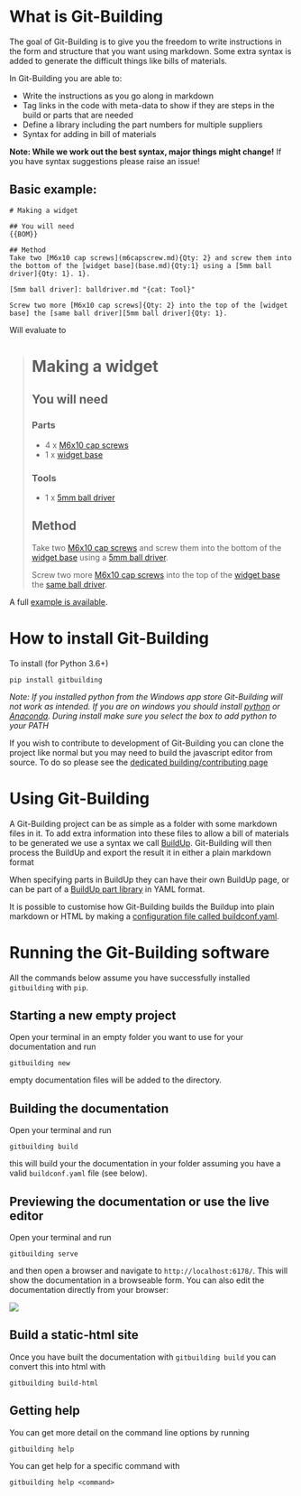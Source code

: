 
# What is Git-Building

The goal of Git-Building is to give you the freedom to write instructions in the form and structure that you want using markdown. Some extra syntax is added to generate the difficult things like bills of materials.

In Git-Building you are able to:

* Write the instructions as you go along in markdown
* Tag links in the code with meta-data to show if they are steps in the build or parts that are needed
* Define a library including the part numbers for multiple suppliers
* Syntax for adding in bill of materials

**Note: While we work out the best syntax, major things might change!** If you have syntax suggestions please raise an issue!

## Basic example:

    # Making a widget

    ## You will need
    {{BOM}}

    ## Method
    Take two [M6x10 cap screws](m6capscrew.md){Qty: 2} and screw them into the bottom of the [widget base](base.md){Qty:1} using a [5mm ball driver]{Qty: 1}. 1}.

    [5mm ball driver]: balldriver.md "{cat: Tool}"

    Screw two more [M6x10 cap screws]{Qty: 2} into the top of the [widget base] the [same ball driver][5mm ball driver]{Qty: 1}.

Will evaluate to

> # Making a widget
> 
> ## You will need
> 
> 
> ### Parts
> 
> * 4 x  [M6x10 cap screws]
> * 1 x  [widget base]
> 
> 
> ### Tools
> 
> * 1 x  [5mm ball driver]
> 
> 
> ## Method
> Take two [M6x10 cap screws] and screw them into the bottom of the [widget base] using a [5mm ball driver].
> 
> Screw two more [M6x10 cap screws] into the top of the [widget base] the [same ball driver][5mm ball driver].

[5mm ball driver]:balldriver.md ""
[M6x10 cap screws]:m6capscrew.md
[widget base]:base.md

A full [example is available](https://gitlab.com/bath_open_instrumentation_group/git-building-example).

# How to install Git-Building

To install (for Python 3.6+)

    pip install gitbuilding
    
*Note: If you installed python from the Windows app store Git-Building will not work as intended. If you are on windows you should install [python](https://www.python.org/downloads/) or [Anaconda](https://www.anaconda.com/distribution/). During install make sure you select the box to add python to your PATH*

If you wish to contribute to development of Git-Building you can clone the project like normal but you may need to build the javascript editor from source. To do so please see the [dedicated building/contributing page](CONTRIBUTING.md)

# Using Git-Building

A Git-Building project can be as simple as a folder with some markdown files in it. To add extra information into these files to allow a bill of materials to be generated we use a syntax we call [BuildUp](BuildUp.md). Git-Building will then process the BuildUp and export the result it in either a plain markdown format

When specifying parts in BuildUp they can have their own BuildUp page, or can be part of a [BuildUp part library](BuildUpLibrary.md) in YAML format. 

It is possible to customise how Git-Building builds the Buildup into plain markdown or HTML by making a [configuration file called buildconf.yaml](BuildConfigSyntax.md).

# Running the Git-Building software

All the commands below assume you have successfully installed `gitbuilding` with `pip`.

## Starting a new empty project

Open your terminal in an empty folder you want to use for your documentation and run

    gitbuilding new

empty documentation files will be added to the directory.

## Building the documentation

Open your terminal and run

    gitbuilding build

this will build your the documentation in your folder assuming you have a valid `buildconf.yaml` file (see below).

## Previewing the documentation or use the live editor

Open your terminal and run

    gitbuilding serve

and then open a browser and navigate to `http://localhost:6178/`. This will show the documentation in a browseable form. You can also edit the documentation directly from your browser:

![](doc_images/LiveEditorScreenshot.png)

## Build a static-html site

Once you have built the documentation with `gitbuilding build` you can convert this into html with

    gitbuilding build-html

## Getting help

You can get more detail on the command line options by running

    gitbuilding help

You can get help for a specific command with

    gitbuilding help <command>
